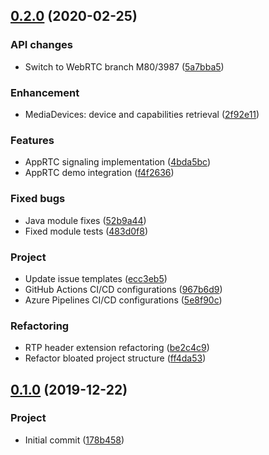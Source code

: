 
## [0.2.0]() (2020-02-25)

### API changes

- Switch to WebRTC branch M80/3987 ([5a7bba5](https://github.com/devopvoid/webrtc-java/commit/5a7bba5))

### Enhancement

- MediaDevices: device and capabilities retrieval ([2f92e11](https://github.com/devopvoid/webrtc-java/commit/2f92e11))

### Features

- AppRTC signaling implementation ([4bda5bc](https://github.com/devopvoid/webrtc-java/commit/4bda5bc))
- AppRTC demo integration ([f4f2636](https://github.com/devopvoid/webrtc-java/commit/f4f2636))

### Fixed bugs

- Java module fixes ([52b9a44](https://github.com/devopvoid/webrtc-java/commit/52b9a44))
- Fixed module tests ([483d0f8](https://github.com/devopvoid/webrtc-java/commit/483d0f8))

### Project

- Update issue templates ([ecc3eb5](https://github.com/devopvoid/webrtc-java/commit/ecc3eb5))
- GitHub Actions CI/CD configurations ([967b6d9](https://github.com/devopvoid/webrtc-java/commit/967b6d9))
- Azure Pipelines CI/CD configurations ([5e8f90c](https://github.com/devopvoid/webrtc-java/commit/5e8f90c))

### Refactoring

- RTP header extension refactoring ([be2c4c9](https://github.com/devopvoid/webrtc-java/commit/be2c4c9))
- Refactor bloated project structure ([ff4da53](https://github.com/devopvoid/webrtc-java/commit/ff4da53))

## [0.1.0](https://github.com/devopvoid/webrtc-java/tree/v0.1.0) (2019-12-22)

### Project

- Initial commit ([178b458](https://github.com/devopvoid/webrtc-java/commit/178b458))
